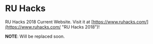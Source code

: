 # RU Hacks 

RU Hacks 2018 Current Website. Visit it at [https://www.ruhacks.com/](https://www.ruhacks.com/ "RU Hacks 2018")!

__NOTE__: Will be replaced soon.